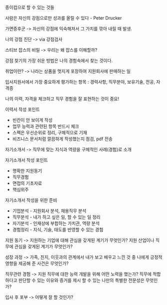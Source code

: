 종이컵으로 할 수 있는 것들

사람은 자신의 강점으로만 성과를 올릴 수 있다 - Peter Drucker

가면증후군 -> 자신의 강점에 익숙해져서 그 가치를 깎아 내릴 때 발생.

나의 강점 진단 -> via 강점검사

스티브 잡스의 비밀 -> 우리는 왜 잡스를 이해할까? 

강점 찾기의 가장 쉬운 방법은 나의 경험속에서 찾는 것이다.

취업이란? -> 나라는 상품을 멋지게 포장하여 지원회사에 판매하는 일

입사지원서에서 가장 중요하게 평가하는 항목 : 경력사항, 직무분야, 보유기술, 전공, 자격증

나의 이력, 자격을 체크하고 직무 경험을 잘 표현하는 것이 중요!

이력서 작성 포인트
- 빈칸이 안 보이게 작성
- 업무 능력과 관련된 항목 반드시 체크
- 스펙은 우선순위로 정리, 구체적으로 기재
- 비즈니스 문서처럼 깔끔하게 작성했는지 점검, pdf 전송

자기소개서 -> 직무에 맞는 지식과 역량을 구체적인 사례(경험)로 소개

자기소개서 작성 포인트
- 명확한 지원동기
- 직무경험
- 면접의 기초자료
- 핵심위주

자기소개서 작성을 위한 준비
- 기업분석 - 지원회사 분석, 채용직무 분석
- 직무분석 - 내가 하고 싶은 일, 할 수 있는 일 정리
- 자기분석 - 인재상에 부합하는 가치관, 역량 분석
- 경험정리 - 지식, 기술, 태도를 반영할 수 있는 경험

지원 동기 -> 지원하는 기업에 대해 관심을 갖게된 계기가 무엇인가? 지원 산업이나 직무에 관심을 갖게된 계기가 무엇인가?

성장 과정 -> 가족, 친지, 이웃과의 관계에서 내가 보고 배우고 느낀 것 중 나에게 긍정적 영향을 제공해 준 사건은 무엇인가?

직무관련 경험 -> 지원 직무에 대한 능력 개발을 위해 어떤 노력을 했는가? 직무에 적합하다고 판단할 수 있는 이유와 증거를 제시 할 수 있는 나만의 특별한 전문성은 무엇인가?

입사 후 포부 -> 어떻게 잘 할 것인가?





